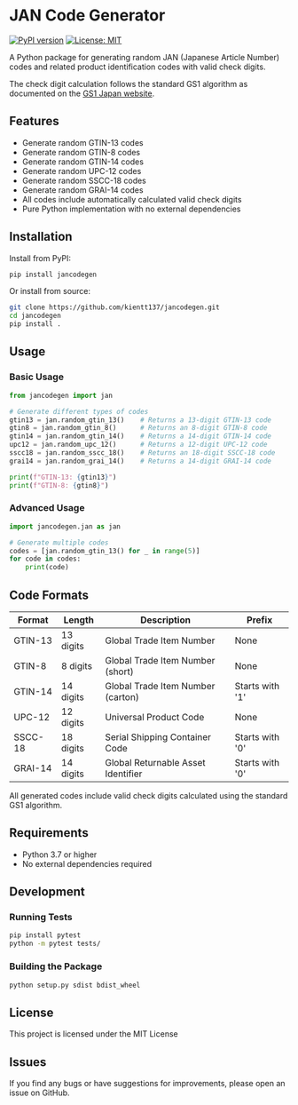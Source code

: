 # JAN Code Generator

[![PyPI version]( https://img.shields.io/badge/pypi-1.0.1-blue)](https://pypi.org/project/jancodegen/)
[![License: MIT](https://img.shields.io/badge/License-MIT-yellow.svg)](https://opensource.org/licenses/MIT)

A Python package for generating random JAN (Japanese Article Number) codes and related product identification codes with valid check digits.

The check digit calculation follows the standard GS1 algorithm as documented on the [GS1 Japan website](https://www.gs1jp.org/code/jan/check_digit.html).

## Features

- Generate random GTIN-13 codes
- Generate random GTIN-8 codes
- Generate random GTIN-14 codes
- Generate random UPC-12 codes
- Generate random SSCC-18 codes
- Generate random GRAI-14 codes
- All codes include automatically calculated valid check digits
- Pure Python implementation with no external dependencies

## Installation

Install from PyPI:

```bash
pip install jancodegen
```

Or install from source:

```bash
git clone https://github.com/kientt137/jancodegen.git
cd jancodegen
pip install .
```

## Usage

### Basic Usage

```python
from jancodegen import jan

# Generate different types of codes
gtin13 = jan.random_gtin_13()    # Returns a 13-digit GTIN-13 code
gtin8 = jan.random_gtin_8()      # Returns an 8-digit GTIN-8 code
gtin14 = jan.random_gtin_14()    # Returns a 14-digit GTIN-14 code
upc12 = jan.random_upc_12()      # Returns a 12-digit UPC-12 code
sscc18 = jan.random_sscc_18()    # Returns an 18-digit SSCC-18 code
grai14 = jan.random_grai_14()    # Returns a 14-digit GRAI-14 code

print(f"GTIN-13: {gtin13}")
print(f"GTIN-8: {gtin8}")
```

### Advanced Usage

```python
import jancodegen.jan as jan

# Generate multiple codes
codes = [jan.random_gtin_13() for _ in range(5)]
for code in codes:
    print(code)
```

## Code Formats

| Format | Length | Description | Prefix |
|--------|--------|-------------|---------|
| GTIN-13 | 13 digits | Global Trade Item Number | None |
| GTIN-8 | 8 digits | Global Trade Item Number (short) | None |
| GTIN-14 | 14 digits | Global Trade Item Number (carton) | Starts with '1' |
| UPC-12 | 12 digits | Universal Product Code | None |
| SSCC-18 | 18 digits | Serial Shipping Container Code | Starts with '0' |
| GRAI-14 | 14 digits | Global Returnable Asset Identifier | Starts with '0' |

All generated codes include valid check digits calculated using the standard GS1 algorithm.

## Requirements

- Python 3.7 or higher
- No external dependencies required

## Development

### Running Tests

```bash
pip install pytest
python -m pytest tests/
```

### Building the Package

```bash
python setup.py sdist bdist_wheel
```

## License

This project is licensed under the MIT License

## Issues

If you find any bugs or have suggestions for improvements, please open an issue on GitHub.
